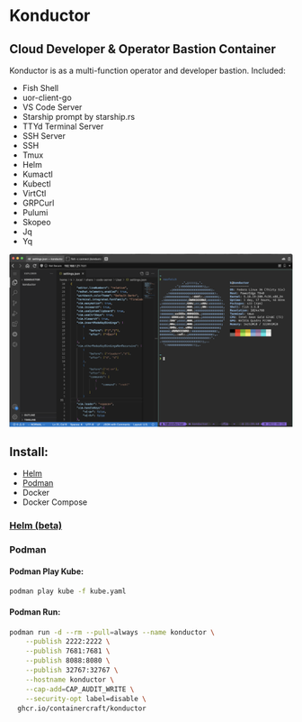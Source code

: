 # Konductor
## Cloud Developer & Operator Bastion Container

Konductor is as a multi-function operator and developer bastion.
Included:
- Fish Shell
- uor-client-go
- VS Code Server
- Starship prompt by starship.rs
- TTYd Terminal Server
- SSH Server
- SSH
- Tmux
- Helm
- Kumactl
- Kubectl
- VirtCtl
- GRPCurl
- Pulumi
- Skopeo
- Jq
- Yq

![Konductor](./.github/images/Konductor.png)

## Install:
- [Helm](https://github.com/containercraft/konductor#helm-beta)
- [Podman](https://github.com/containercraft/konductor#podman)
- Docker
- Docker Compose

### [Helm (beta)](https://github.com/ContainerCraft/helm/tree/main/charts/konductor)

### Podman

#### Podman Play Kube:
````bash
podman play kube -f kube.yaml
````

#### Podman Run:
````bash
podman run -d --rm --pull=always --name konductor \
    --publish 2222:2222 \
    --publish 7681:7681 \
    --publish 8088:8080 \
    --publish 32767:32767 \
    --hostname konductor \
    --cap-add=CAP_AUDIT_WRITE \
    --security-opt label=disable \
  ghcr.io/containercraft/konductor
````
